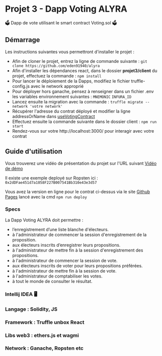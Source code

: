 # Projet 3 - Dapp Voting ALYRA

🗳️ Dapp de vote utilisant le smart contract Voting.sol 🗳️

## Démarrage

Les instructions suivantes vous permettront d'installer le projet :

- Afin de cloner le projet, entrez la ligne de commande suivante :
  ```git clone https://github.com/eden91940/alyra```
- Afin d'installer les dépendances react, dans le dossier **projet3/client** du projet, effectuez la commande :
  ```npm install```
- Pour lancer le déploiement de la Dapps, modifiez le fichier truffle-config.js avec le network approprié
- Pour déployer hors ganache, pensez à renseigner dans un fichier .env les variables environnement suivantes :
  ```MNEMONIC```
  ```INFURA_ID```
- Lancez ensuite la migration avec la commande :
  ```truffle migrate --network 'votre network'```
- Récupérer l'adresse du contrat déployé et modifier la ligne addressOrName dans [useVotingContract](client/src/contexts/useVotingContract.jsx)
- Effectuez ensuite la commande suivante dans le dossier client :
  ```npm run start```
- Rendez-vous sur votre http://localhost:3000/ pour interagir avec votre contrat

## Guide d'utilisation

Vous trouverez une vidéo de présentation du projet sur l'URL suivant [Vidéo de démo](https://www.loom.com/share/d9291f53d59a4092b1186269514a03c0)

Il existe une exemple deployé sur Ropsten ici :
```0x2dDFae451d7a1058F227B007541Bb310e43e3d57```

Vous avez la version en ligne pour le contrat ci-dessus via le site [Github Pages](https://eden91940.github.io/alyra/)
lancé avec la cmd `npm run deploy`

### Specs

La Dapp Voting ALYRA doit permettre :

- l’enregistrement d’une liste blanche d'électeurs.
- à l'administrateur de commencer la session d'enregistrement de la proposition.
- aux électeurs inscrits d’enregistrer leurs propositions.
- à l'administrateur de mettre fin à la session d'enregistrement des propositions.
- à l'administrateur de commencer la session de vote.
- aux électeurs inscrits de voter pour leurs propositions préférées.
- à l'administrateur de mettre fin à la session de vote.
- à l'administrateur de comptabiliser les votes.
- à tout le monde de consulter le résultat.

### Intellij IDEA 🖥️

### Langage : Solidity, JS

### Framework : Truffle unbox React

### Libs web3 : ethers.js et wagmi

### Network : Ganache, Ropsten etc
